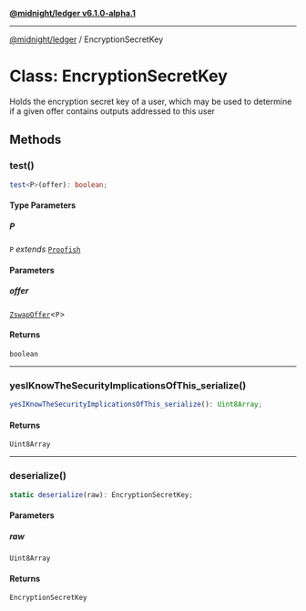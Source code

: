 [**@midnight/ledger v6.1.0-alpha.1**](../README.md)

***

[@midnight/ledger](../globals.md) / EncryptionSecretKey

# Class: EncryptionSecretKey

Holds the encryption secret key of a user, which may be used to determine if
a given offer contains outputs addressed to this user

## Methods

### test()

```ts
test<P>(offer): boolean;
```

#### Type Parameters

##### P

`P` *extends* [`Proofish`](../type-aliases/Proofish.md)

#### Parameters

##### offer

[`ZswapOffer`](ZswapOffer.md)\<`P`\>

#### Returns

`boolean`

***

### yesIKnowTheSecurityImplicationsOfThis\_serialize()

```ts
yesIKnowTheSecurityImplicationsOfThis_serialize(): Uint8Array;
```

#### Returns

`Uint8Array`

***

### deserialize()

```ts
static deserialize(raw): EncryptionSecretKey;
```

#### Parameters

##### raw

`Uint8Array`

#### Returns

`EncryptionSecretKey`
